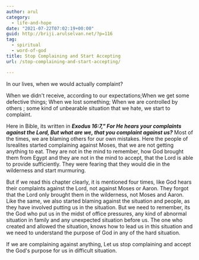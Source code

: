 ```yaml
---
author: arul
category:
  - life-and-hope
date: "2021-07-22T07:02:19+00:00"
guid: http://briji.arulselvan.net/?p=116
tag:
  - spiritual
  - word-of-god
title: Stop Complaining and Start Accepting
url: /stop-complaining-and-start-accepting/

---
```

In our lives, when we would actually complaint?

When we didn't receive, according to our expectations;When we get some defective things; When we lost something; When we are controlled by others ; some kind of unbearable situation that we hate, we start to complaint.

Here in Bible, its written in _**Exodus 16:7," For He hears your complaints against the Lord, But what are we, that you complaint against us?**_ Most of the times, we are blaming others for our own mistakes. Here the people of Isrealites started complaining against Moses, that we are not getting anything to eat. They are not in the mind to remember, how God brought them from Egypt and they are not in the mind to accept, that the Lord is able to provide sufficiently. They were fearing that they would die in the wilderness and start murmuring.

But if we read this chapter clearly, it is mentioned four times, like God hears their complaints against the Lord, not against Moses or Aaron. They forgot that the Lord only brought them in the wilderness, not Moses and Aaron. Like the same, we also started blaming against the situation and people, as they have involved putting us in the situation. But we need to remember, its the God who put us in the midst of office pressures, any kind of abnormal situation in family and any unexpected situation before us. The one who created and allowed the situation, knows how to lead us in this situation and we need to understand the purpose of God in any of the hard situation.

If we are complaining against anything, Let us stop complaining and accept the God's purpose for us in difficult situation.
